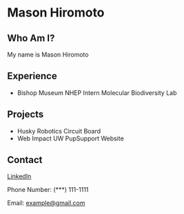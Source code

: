 # Mason Hiromoto

## Who Am I?
My name is Mason Hiromoto
## Experience
- Bishop Museum NHEP Intern Molecular Biodiversity Lab
## Projects
- Husky Robotics Circuit Board
- Web Impact UW PupSupport Website
## Contact
[LinkedIn](www.linkedin.com/in/mason-hiromoto)

Phone Number: (***) 111-1111

Email: example@gmail.com